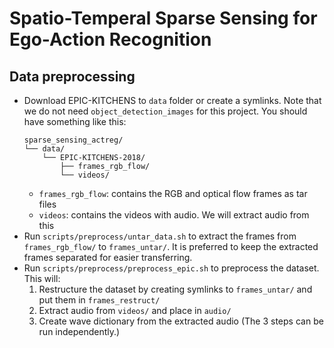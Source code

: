# Spatio-Temperal Sparse Sensing for Ego-Action Recognition

## Data preprocessing

- Download EPIC-KITCHENS to `data` folder or create a symlinks. Note that we do not need `object_detection_images` for this project. You should have something like this:
    ```
    sparse_sensing_actreg/
    └── data/
        └── EPIC-KITCHENS-2018/
            ├── frames_rgb_flow/
            └── videos/
    ```
    - `frames_rgb_flow`: contains the RGB and optical flow frames as tar files
    - `videos`: contains the videos with audio. We will extract audio from this
- Run `scripts/preprocess/untar_data.sh` to extract the frames from `frames_rgb_flow/` to `frames_untar/`. It is preferred to keep the extracted frames separated for easier transferring.
- Run `scripts/preprocess/preprocess_epic.sh` to preprocess the dataset. This will:
    1. Restructure the dataset by creating symlinks to `frames_untar/` and put them in `frames_restruct/`
    2. Extract audio from `videos/` and place in `audio/`
    3. Create wave dictionary from the extracted audio
    (The 3 steps can be run independently.)
